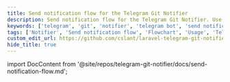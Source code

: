 ```yaml
---
title: Send notification flow for the Telegram Git Notifier
description: Send notification flow for the Telegram Git Notifier. Use the Flowchart and Entity Relationship Diagram to understand how the bot sends notifications to users. Learn the usage of the Telegram Git Notifier.
keywords: ['telegram', 'git', 'notifier', 'telegram bot', 'send notification flow', 'send notification flowchart', 'telegram git notifier usage']
tags: ['Notifier', 'Send notification flow', 'Flowchart', 'Usage', 'Telegram Git Notifier Commands', 'Telegram bot', 'Support', 'Development', 'Entity Relationship Diagram', 'ERD']
custom_edit_url: https://github.com/cslant/laravel-telegram-git-notifier/edit/main/docs/send-notification-flow.md
hide_title: true
---
```


<head>
  <meta name="robots" content="index,follow" />
  <meta name="author" content="CSlant" />
  <meta name="generator" content="Docusaurus" />
  <meta name="theme-color" content="#2e8555" />
  
  <link rel="canonical" href="https://docs.cslant.com/telegram-git-notifier/development/send-notification-flow" />
  
  <meta property="og:title" content="Send notification flow for the Telegram Git Notifier" />
  <meta property="og:description" content="Send notification flow for the Telegram Git Notifier. Use the Flowchart and Entity Relationship Diagram to understand how the bot sends notifications to user..." />
  <meta property="og:type" content="article" />
  <meta property="og:url" content="https://docs.cslant.com/telegram-git-notifier/development/send-notification-flow" />
  <meta property="og:site_name" content="Telegram Git Notifier Documentation" />
  <meta property="og:locale" content="en_US" />
  
  <meta name="twitter:card" content="summary_large_image" />
  <meta name="twitter:title" content="Send notification flow for the Telegram Git Notifier" />
  <meta name="twitter:description" content="Send notification flow for the Telegram Git Notifier. Use the Flowchart and Entity Relationship Diagram to understand how the bot sends notifications to user..." />
  <meta name="twitter:creator" content="@cslantofficial" />
  <meta name="twitter:site" content="@cslantofficial" />
  
  <meta name="format-detection" content="telephone=no" />
  <meta name="mobile-web-app-capable" content="yes" />
  <meta name="apple-mobile-web-app-capable" content="yes" />
  <meta name="apple-mobile-web-app-status-bar-style" content="default" />
  
  <meta property="article:published_time" content="2025-07-21T00:00:00Z" />
  <meta property="article:modified_time" content="2025-07-21T00:00:00Z" />
  <meta property="article:author" content="CSlant" />
  <meta property="article:section" content="Documentation" />
  
  </head>

import DocContent from '@site/repos/telegram-git-notifier/docs/send-notification-flow.md';

<DocContent />
